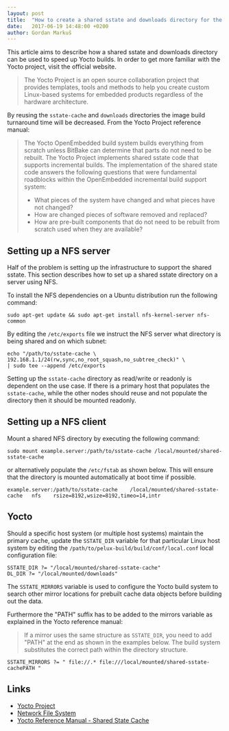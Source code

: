 ```yaml
---
layout: post
title:  "How to create a shared sstate and downloads directory for the Yocto OpenEmbedded build system?"
date:   2017-06-19 14:48:00 +0200
author: Gordan Markuš
---
```


This article aims to describe how a shared sstate and downloads directory
can be used to speed up Yocto builds. In order to get more familiar with
the Yocto project, visit the official website.

> The Yocto Project is an open source collaboration project that provides
> templates, tools and methods to help you create custom Linux-based
> systems for embedded products regardless of the hardware architecture.

By reusing the `sstate-cache` and `downloads` directories the image build
turnaround time will be decreased. From the Yocto Project reference
manual:

> The Yocto OpenEmbedded build system builds everything from scratch unless
> BitBake can determine that parts do not need to be rebuilt. The Yocto
> Project implements shared sstate code that supports incremental builds.
> The implementation of the shared state code answers the following
> questions that were fundamental roadblocks within the OpenEmbedded
> incremental build support system:
>   * What pieces of the system have changed and what pieces have not changed?
>   * How are changed pieces of software removed and replaced?
>   * How are pre-built components that do not need to be rebuilt from scratch used when they are available?

## Setting up a NFS server

Half of the problem is setting up the infrastructure to support the shared
sstate. This section describes how to set up a shared sstate directory on
a server using NFS.

To install the NFS dependencies on a Ubuntu distribution run the following
command:

```
sudo apt-get update && sudo apt-get install nfs-kernel-server nfs-common
```

By editing the `/etc/exports` file we instruct the NFS server what
directory is being shared and on which subnet:

```
echo "/path/to/sstate-cache \
192.168.1.1/24(rw,sync,no_root_squash,no_subtree_check)" \
| sudo tee --append /etc/exports
```

Setting up the `sstate-cache` directory as read/write or
readonly is dependent on the use case. If there is a primary host that
populates the `sstate-cache`, while the other nodes should reuse and not
populate the directory then it should be mounted readonly.

## Setting up a NFS client

Mount a shared NFS directory by executing the following command:

```
sudo mount example.server:/path/to/sstate-cache /local/mounted/shared-sstate-cache
```

or alternatively populate the `/etc/fstab` as shown below. This will
ensure that the directory is mounted automatically at boot time if
possible.

```
example.server:/path/to/sstate-cache    /local/mounted/shared-sstate-cache   nfs    rsize=8192,wsize=8192,timeo=14,intr
```

## Yocto

Should a specific host system (or multiple host systems) maintain the
primary cache, update the `SSTATE_DIR` variable for that particular Linux
host system by editing the `/path/to/pelux-build/build/conf/local.conf`
local configuration file:

```
SSTATE_DIR ?= "/local/mounted/shared-sstate-cache"
DL_DIR ?= "/local/mounted/downloads"
```

The `SSTATE_MIRRORS` variable is used to configure the Yocto build system
to search other mirror locations for prebuilt cache data objects before
building out the data.

Furthermore the "PATH" suffix has to be added to the mirrors variable as
explained in the Yocto reference manual:

> If a mirror uses the same structure as `SSTATE_DIR`, you need to add
> "PATH" at the end as shown in the examples below. The build system
> substitutes the correct path within the directory structure.

```
SSTATE_MIRRORS ?= " file://.* file:///local/mounted/shared-sstate-cachePATH "
```

## Links

- [Yocto Project](https://www.yoctoproject.org/)
- [Network File System](https://help.ubuntu.com/lts/serverguide/network-file-system.html)
- [Yocto Reference Manual - Shared State Cache](http://www.yoctoproject.org/docs/2.2/ref-manual/ref-manual.html#shared-state-cache)
